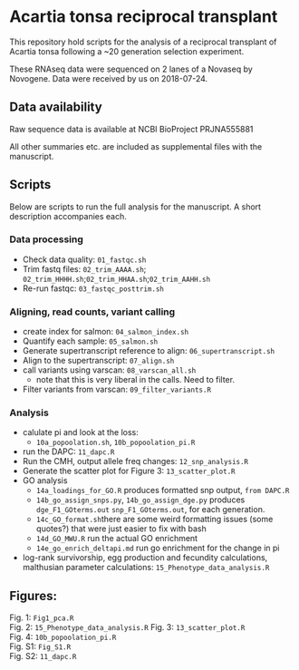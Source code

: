 # Acartia tonsa reciprocal transplant

This repository hold scripts for the analysis of a reciprocal transplant of Acartia tonsa following a ~20 generation selection experiment.  

These RNAseq data were sequenced on 2 lanes of a Novaseq by Novogene. Data were received by us on 2018-07-24. 

## Data availability

Raw sequence data is available at NCBI BioProject PRJNA555881

All other summaries etc. are included as supplemental files with the manuscript.

## Scripts

Below are scripts to run the full analysis for the manuscript. A short description accompanies each. 

### Data processing

- Check data quality: `01_fastqc.sh`  
- Trim fastq files: `02_trim_AAAA.sh`; `02_trim_HHHH.sh`;`02_trim_HHAA.sh`;`02_trim_AAHH.sh`
- Re-run fastqc: `03_fastqc_posttrim.sh`

### Aligning, read counts, variant calling

- create index for salmon: `04_salmon_index.sh`
- Quantify each sample: `05_salmon.sh` 
- Generate supertranscript reference to align: `06_supertranscript.sh`
- Align to the supertranscript: `07_align.sh`
- call variants using varscan: `08_varscan_all.sh`
  - note that this is very liberal in the calls. Need to filter.
- Filter variants from varscan: `09_filter_variants.R`

### Analysis

- calulate pi and look at the loss: 
  - `10a_popoolation.sh`, `10b_popoolation_pi.R`
- run the DAPC: `11_dapc.R`
- Run the CMH, output allele freq changes: `12_snp_analysis.R`
- Generate the scatter plot for Figure 3: `13_scatter_plot.R`
- GO analysis
  - `14a_loadings_for_GO.R` produces formatted snp output, `from DAPC.R`
  - `14b_go_assign_snps.py`, `14b_go_assign_dge.py` produces `dge_F1_GOterms.out` `snp_F1_GOterms.out`, for each generation.
  - `14c_GO_format.sh`there are some weird formatting issues (some quotes?) that were just easier to fix with bash
  - `14d_GO_MWU.R` run the actual GO enrichment
  - `14e_go_enrich_deltapi.md` run go enrichment for the change in pi
- log-rank survivorship, egg production and fecundity calculations, malthusian parameter calculations: `15_Phenotype_data_analysis.R`

## Figures:

Fig. 1: `Fig1_pca.R`  
Fig. 2: `15_Phenotype_data_analysis.R`
Fig. 3: `13_scatter_plot.R`  
Fig. 4: `10b_popoolation_pi.R`  
Fig. S1: `Fig_S1.R`  
Fig. S2: `11_dapc.R`  

